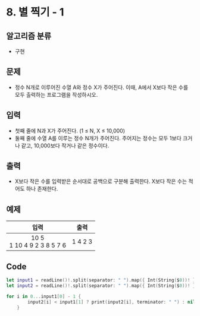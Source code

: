 # 8. 별 찍기 - 1
## 알고리즘 분류
* 구현

## 문제
* 정수 N개로 이루어진 수열 A와 정수 X가 주어진다. 이때, A에서 X보다 작은 수를 모두 출력하는 프로그램을 작성하시오.

## 입력
* 첫째 줄에 N과 X가 주어진다. (1 ≤ N, X ≤ 10,000)
* 둘째 줄에 수열 A를 이루는 정수 N개가 주어진다. 주어지는 정수는 모두 1보다 크거나 같고, 10,000보다 작거나 같은 정수이다.

## 출력
* X보다 작은 수를 입력받은 순서대로 공백으로 구분해 출력한다. X보다 작은 수는 적어도 하나 존재한다.

## 예제
|입력|출력|
|:---:|:---:|
|10 5<br>1 10 4 9 2 3 8 5 7 6|1 4 2 3|

## Code
```swift
let input1 = readLine()!.split(separator: " ").map({ Int(String($0))! })
let input2 = readLine()!.split(separator: " ").map({ Int(String($0))! })

for i in 0...input1[0] - 1 {
        input2[i] < input1[1] ? print(input2[i], terminator: " ") : nil
    }
```